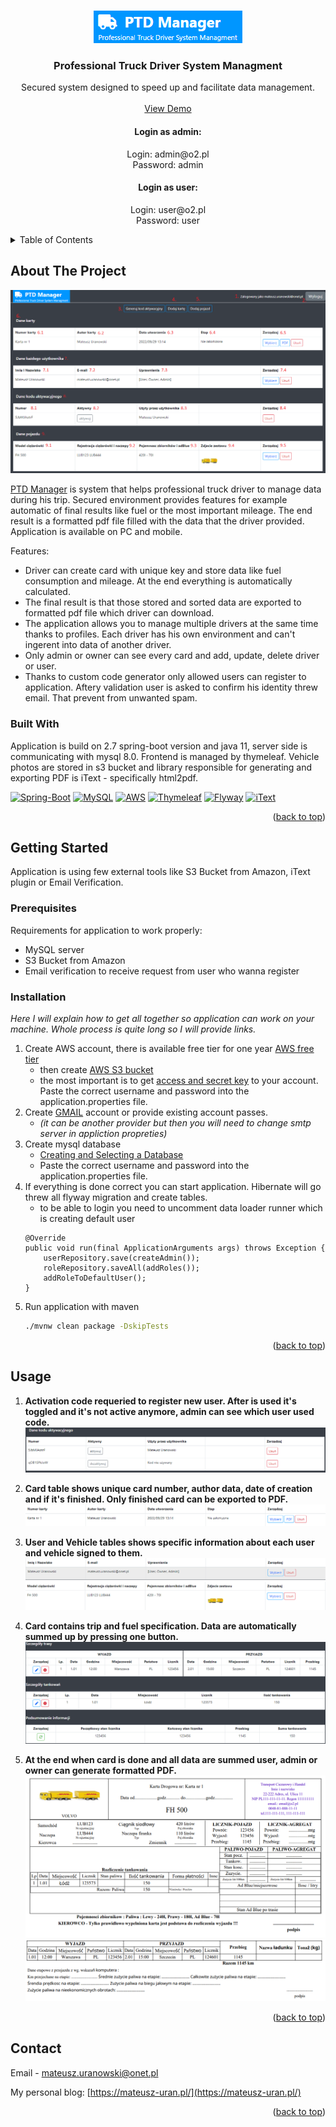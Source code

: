 <a name="readme-top"></a>
<!-- PROJECT LOGO -->
<br />
<div align="center">
  <a href="https://github.com/othneildrew/Best-README-Template">
    <img src="readme-img/logo.png" alt="Logo">
  </a>

  <h3 align="center">Professional Truck Driver System Managment</h3>

  <p align="center">
    Secured system designed to speed up and facilitate data management.
    <br />
    <br />
    <a href="http://ptdmanager-env.eba-uuwpwxj2.eu-central-1.elasticbeanstalk.com/">View Demo</a>
  </p>
  <p>
  <h4>Login as admin:</h4>
    Login: admin@o2.pl </br>
    Password: admin
  <h4>Login as user:</h4>
    Login: user@o2.pl </br>
    Password: user
  </p>
</div>

<!-- TABLE OF CONTENTS -->
<details>
  <summary>Table of Contents</summary>
  <ol>
    <li>
      <a href="#about-the-project">About The Project</a>
      <ul>
        <li><a href="#built-with">Built With</a></li>
      </ul>
    </li>
    <li>
      <a href="#getting-started">Getting Started</a>
      <ul>
        <li><a href="#prerequisites">Prerequisites</a></li>
        <li><a href="#installation">Installation</a></li>
      </ul>
    </li>
    <li><a href="#usage">Usage</a></li>
    <li><a href="#contact">Contact</a></li>
  </ol>
</details>

<!-- ABOUT THE PROJECT -->
## About The Project

[![Main page Screen Shot][main-page]]([https://example.com](http://ptdmanager-env.eba-uuwpwxj2.eu-central-1.elasticbeanstalk.com/))

[PTD Manager](http://ptdmanager-env.eba-uuwpwxj2.eu-central-1.elasticbeanstalk.com/) is system that helps professional truck driver to manage data during his trip.
Secured environment provides features for example automatic of final results like fuel or the most important mileage. 
The end result is a formatted pdf file filled with the data that the driver provided. Application is available on PC and mobile.

Features:
* Driver can create card with unique key and store data like fuel consumption and mileage. At the end everything is automatically calculated.
* The final result is that those stored and sorted data are exported to formatted pdf file which driver can download.
* The application allows you to manage multiple drivers at the same time thanks to profiles. Each driver has his own environment and can't ingerent into data of      another driver.
* Only admin or owner can see every card and add, update, delete driver or user. 
* Thanks to custom code generator only allowed users can register to application. Aftery validation user is asked to confirm his identity threw email. That prevent from unwanted spam.

### Built With

Application is build on 2.7 spring-boot version and java 11, server side is communicating with mysql 8.0. Frontend is managed by thymeleaf. Vehicle photos are stored in s3 bucket and library responsible for generating and exporting PDF is iText - specifically html2pdf.

[![Spring-Boot][Spring-Boot]][Spring-url]
[![MySQL][MySQL]][MySQL-url]
[![AWS][AWS]][AWS-url]
[![Thymeleaf][Thymeleaf]][Thymeleaf-url]
[![Flyway][Flyway]][Flyway-url]
[![iText][iText]][iText-url]

<p align="right">(<a href="#readme-top">back to top</a>)</p>

<!-- GETTING STARTED -->
## Getting Started

Application is using few external tools like S3 Bucket from Amazon, iText plugin or Email Verification.

### Prerequisites

Requirements for application to work properly: 
* MySQL server
* S3 Bucket from Amazon
* Email verification to receive request from user who wanna register

### Installation

_Here I will explain how to get all together so application can work on your machine. Whole process is quite long so I will provide links._

1. Create AWS account, there is available free tier for one year [AWS free tier]
    - then create [AWS S3 bucket]
    - the most important is to get [access and secret key] to your account. Paste the correct username and password into the application.properties file.
2. Create [GMAIL] account or provide existing account passes.
    - *(it can be another provider but then you will need to change smtp server in appliction propreties)*
3. Create mysql database
    - [Creating and Selecting a Database]
    - Paste the correct username and password into the application.properties file.
5. If everything is done correct you can start application. Hibernate will go threw all flyway migration and create tables.
    - to be able to login you need to uncomment data loader runner which is creating default user
    ```
    @Override
    public void run(final ApplicationArguments args) throws Exception {
        userRepository.save(createAdmin());
        roleRepository.saveAll(addRoles());
        addRoleToDefaultUser();
    }
    ```
 6. Run application with maven 
    ```sh
    ./mvnw clean package -DskipTests
    ```

<p align="right">(<a href="#readme-top">back to top</a>)</p>

<!-- USAGE EXAMPLES -->
## Usage
1. **Activation code requeried to register new user. After is used it's toggled and it's not active anymore, admin can see which user used code.**
  ![Code table][code_used]
  
2. **Card table shows unique card number, author data, date of creation and if it's finished. Only finished card can be exported to PDF.**
  ![Card][card]
  
3. **User and Vehicle tables shows specific information about each user and vehicle signed to them.**
  ![User][user]
  ![Vehicle][vehicle]
  
4. **Card contains trip and fuel specification. Data are automatically summed up by pressing one button.**
  ![Card spec][card_spec]
  
5. **At the end when card is done and all data are summed user, admin or owner can generate formatted PDF.**
  ![Pdf front][pdf_first]
  ![Pdf second][pdf_second]

<p align="right">(<a href="#readme-top">back to top</a>)</p>

<!-- CONTACT -->
## Contact

Email - mateusz.uranowski@onet.pl

My personal blog: [https://mateusz-uran.pl/](https://mateusz-uran.pl/)

<p align="right">(<a href="#readme-top">back to top</a>)</p>


[main-page]: readme-img/main_page.png
[Spring-Boot]: https://img.shields.io/badge/Spring--Boot-black?logo=springboot&logoColor=6DB33F
[Spring-url]: https://spring.io/
[MySQL]: https://img.shields.io/badge/MySQL-3e4149?logo=mysql&logoColor=%234479A1
[MySQL-url]: https://www.mysql.com/
[AWS]: https://img.shields.io/badge/AWS-fe9900?logo=amazonaws
[AWS-url]: https://aws.amazon.com/
[Thymeleaf]: https://img.shields.io/badge/Thymeleaf-005F0F?logo=thymeleaf
[Thymeleaf-url]: https://www.thymeleaf.org/
[Flyway]: https://img.shields.io/badge/Flyway-CC0200?logo=flyway
[Flyway-url]: https://flywaydb.org/
[iText]: https://img.shields.io/badge/iText-084975
[iText-url]: https://itextpdf.com/

[AWS free tier]: https://aws.amazon.com/free/?all-free-tier.sort-by=item.additionalFields.SortRank&all-free-tier.sort-order=asc&awsf.Free%20Tier%20Types=*all&awsf.Free%20Tier%20Categories=*all
[AWS S3 bucket]: https://docs.aws.amazon.com/AmazonS3/latest/userguide/creating-bucket.html
[GMAIL]: https://support.google.com/mail/answer/56256?hl=en
[access and secret key]: https://docs.aws.amazon.com/IAM/latest/UserGuide/id_credentials_access-keys.html
[Creating and Selecting a Database]: https://dev.mysql.com/doc/refman/8.0/en/creating-database.html

[code_used]: readme-img/access_code.png
[card]: readme-img/card.png
[user]: readme-img/user.png
[vehicle]: readme-img/vehicle.png
[card_spec]: readme-img/spec_card.png
[pdf_first]: readme-img/pdf_first.png
[pdf_second]: readme-img/pdf_second.png

